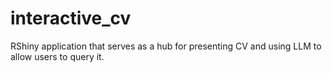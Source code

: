 # interactive_cv
RShiny application that serves as a hub for presenting CV and using LLM to allow users to query it.
